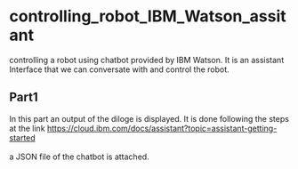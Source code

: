 # controlling_robot_IBM_Watson_assitant
controlling a robot using chatbot provided by IBM Watson. It is an assistant Interface that we can conversate with and control the robot.
## Part1
In this part an output of the diloge is displayed. It is done following the steps at the link <a>https://cloud.ibm.com/docs/assistant?topic=assistant-getting-started <a/><br/>
<br/>
a JSON file of the chatbot is attached.

